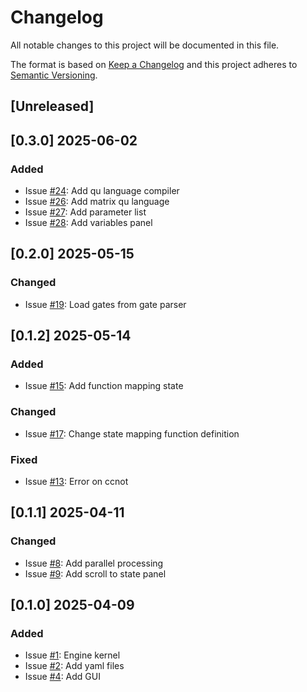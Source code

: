 # Changelog

All notable changes to this project will be documented in this file.

The format is based on [Keep a Changelog](http://keepachangelog.com/en/1.0.0/)
and this project adheres to [Semantic Versioning](http://semver.org/spec/v2.0.0.html).

## [Unreleased]

## [0.3.0] 2025-06-02

### Added

- Issue [#24](https://github.com/m-marini/qucomp/issues/24): Add qu language compiler
- Issue [#26](https://github.com/m-marini/qucomp/issues/26): Add matrix qu language
- Issue [#27](https://github.com/m-marini/qucomp/issues/27): Add parameter list
- Issue [#28](https://github.com/m-marini/qucomp/issues/28): Add variables panel

## [0.2.0] 2025-05-15

### Changed

- Issue [#19](https://github.com/m-marini/qucomp/issues/19): Load gates from gate parser

## [0.1.2] 2025-05-14

### Added

- Issue [#15](https://github.com/m-marini/qucomp/issues/15): Add function mapping state

### Changed

- Issue [#17](https://github.com/m-marini/qucomp/issues/17): Change state mapping function definition

### Fixed

- Issue [#13](https://github.com/m-marini/qucomp/issues/13): Error on ccnot

## [0.1.1] 2025-04-11

### Changed

- Issue [#8](https://github.com/m-marini/qucomp/issues/8): Add parallel processing
- Issue [#9](https://github.com/m-marini/qucomp/issues/9): Add scroll to state panel

## [0.1.0] 2025-04-09

### Added

- Issue [#1](https://github.com/m-marini/qucomp/issues/1): Engine kernel
- Issue [#2](https://github.com/m-marini/qucomp/issues/2): Add yaml files
- Issue [#4](https://github.com/m-marini/qucomp/issues/4): Add GUI

